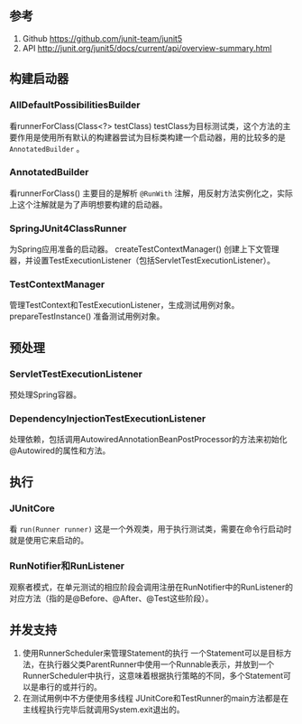 
## 参考
1. Github https://github.com/junit-team/junit5
1. API http://junit.org/junit5/docs/current/api/overview-summary.html

## 构建启动器
### AllDefaultPossibilitiesBuilder
看runnerForClass(Class<?> testClass)
testClass为目标测试类，这个方法的主要作用是使用所有默认的构建器尝试为目标类构建一个启动器，用的比较多的是 `AnnotatedBuilder` 。
### AnnotatedBuilder
看runnerForClass()
主要目的是解析 `@RunWith` 注解，用反射方法实例化之，实际上这个注解就是为了声明想要构建的启动器。
### SpringJUnit4ClassRunner
为Spring应用准备的启动器。
createTestContextManager() 创建上下文管理器，并设置TestExecutionListener（包括ServletTestExecutionListener）。
### TestContextManager
管理TestContext和TestExecutionListener，生成测试用例对象。
prepareTestInstance() 准备测试用例对象。

## 预处理
### ServletTestExecutionListener
预处理Spring容器。
### DependencyInjectionTestExecutionListener
处理依赖，包括调用AutowiredAnnotationBeanPostProcessor的方法来初始化@Autowired的属性和方法。
## 执行
### JUnitCore
看 `run(Runner runner)`
这是一个外观类，用于执行测试类，需要在命令行启动时就是使用它来启动的。
### RunNotifier和RunListener
观察者模式，在单元测试的相应阶段会调用注册在RunNotifier中的RunListener的对应方法（指的是@Before、@After、@Test这些阶段）。

## 并发支持
1. 使用RunnerScheduler来管理Statement的执行
一个Statement可以是目标方法，在执行器父类ParentRunner中使用一个Runnable表示，并放到一个RunnerScheduler中执行，这意味着根据执行策略的不同，多个Statement可以是串行的或并行的。
1. 在测试用例中不方便使用多线程
JUnitCore和TestRunner的main方法都是在主线程执行完毕后就调用System.exit退出的。



